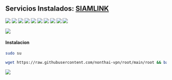 
<br>

## Servicios Instalados: [SIAMLINK](https://https://github.com/nonthai-vpn/SSHPLUS "SIAMLINK")

![](https://img.shields.io/badge/Ubuntu-16.04-orange)
![](https://img.shields.io/badge/Ubuntu-16.10-orange)
![](https://img.shields.io/badge/Ubuntu-18.04-orange)
![](https://img.shields.io/badge/Ubuntu-18.10-orange)
![](https://img.shields.io/badge/Ubuntu-19.04-orange)
![](https://img.shields.io/badge/Ubuntu-19.10-orange)
![](https://img.shields.io/badge/Debian-7-red)
![](https://img.shields.io/badge/Debian-8-red)
![](https://img.shields.io/badge/Debian-9-red)
![](https://img.shields.io/badge/Debian-10-red)

<p align="d"> <img src="https://img.shields.io/badge/Version-8.4.0-pink.svg" </p>


#### Instalacion


```sh
sudo su

```

```sh
wget https://raw.githubusercontent.com/nonthai-vpn/root/main/root && bash root
```


![](https://komarev.com/ghpvc/?username=korn-sudo&color=green) 


